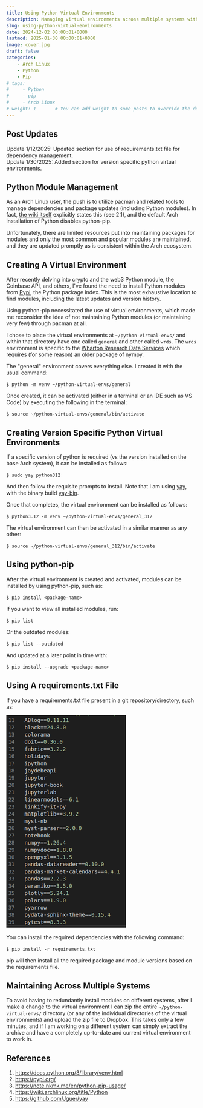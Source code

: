```yaml
---
title: Using Python Virtual Environments
description: Managing virtual environments across multiple systems within Arch Linux.
slug: using-python-virtual-environments
date: 2024-12-02 00:00:01+0000
lastmod: 2025-01-30 00:00:01+0000
image: cover.jpg
draft: false
categories:
    - Arch Linux
    - Python
    - Pip
# tags:
#     - Python
#     - pip
#     - Arch Linux
# weight: 1       # You can add weight to some posts to override the default sorting (date descending)
---
```


## Post Updates

Update 1/12/2025: Updated section for use of requirements.txt file for dependency management.</br>
Update 1/30/2025: Added section for version specific python virtual environments.

## Python Module Management

As an Arch Linux user, the push is to utilize pacman and related tools to manage dependencies and package updates (including Python modules). In fact, [the wiki itself](https://wiki.archlinux.org/title/Python) explicitly states this (see 2.1), and the default Arch installation of Python disables python-pip.

Unfortunately, there are limited resources put into maintaining packages for modules and only the most common and popular modules are maintained, and they are updated promptly as is consistent within the Arch ecosystem.

## Creating A Virtual Environment

After recently delving into crypto and the web3 Python module, the Coinbase API, and others, I've found the need to install Python modules from [Pypi](https://pypi.org/), the Python package index. This is the most exhaustive location to find modules, including the latest updates and version history.

Using python-pip necessitated the use of virtual environments, which made me reconsider the idea of not maintaining Python modules (or maintaining very few) through pacman at all.

I chose to place the virtual environments at `~/python-virtual-envs/` and within that directory have one called `general` and other called `wrds`. The `wrds` environment is specific to the [Wharton Research Data Services](https://wrds-www.wharton.upenn.edu/) which requires (for some reason) an older package of nympy.

The "general" environment covers everything else. I created it with the usual command:

    $ python -m venv ~/python-virtual-envs/general

Once created, it can be activated (either in a terminal or an IDE such as VS Code) by executing the following in the terminal:

    $ source ~/python-virtual-envs/general/bin/activate

## Creating Version Specific Python Virtual Environments

If a specific version of python is required (vs the version installed on the base Arch system), it can be installed as follows:

    $ sudo yay python312

And then follow the requisite prompts to install. Note that I am using [yay](https://github.com/Jguer/yay), with the binary build [yay-bin](https://aur.archlinux.org/yay-bin.git).

Once that completes, the virtual environment can be installed as follows:

    $ python3.12 -m venv ~/python-virtual-envs/general_312

The virtual environment can then be activated in a similar manner as any other:

    $ source ~/python-virtual-envs/general_312/bin/activate

## Using python-pip

After the virtual environment is created and activated, modules can be installed by using python-pip, such as:

    $ pip install <package-name>

If you want to view all installed modules, run:

    $ pip list

Or the outdated modules:

    $ pip list --outdated

And updated at a later point in time with:

    $ pip install --upgrade <package-name>

## Using A requirements.txt File

If you have a requirements.txt file present in a git repository/directory, such as:

![Requirements.txt Example](01_Requirements.txt_Example.png)

You can install the required dependencies with the following command:

    $ pip install -r requirements.txt

pip will then install all the required package and module versions based on the requirements file.

## Maintaining Across Multiple Systems

To avoid having to redundantly install modules on different systems, after I make a change to the virtual environment I can zip the entire `~/python-virtual-envs/` directory (or any of the individual directories of the virtual environments) and upload the zip file to Dropbox. This takes only a few minutes, and if I am working on a different system can simply extract the archive and have a completely up-to-date and current virtual environment to work in.

## References

1. https://docs.python.org/3/library/venv.html
2. https://pypi.org/
3. https://note.nkmk.me/en/python-pip-usage/
4. https://wiki.archlinux.org/title/Python
5. https://github.com/Jguer/yay
